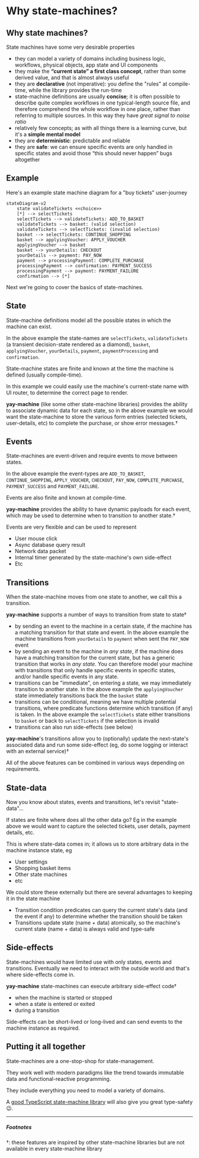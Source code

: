 # Why state-machines?

## Why state machines?

State machines have some very desirable properties

* they can model a variety of domains including business logic, workflows, physical objects, app state and UI components
* they make the **“current state” a first class concept**, rather than some derived value, and that is almost always useful
* they are **declarative** (not imperative): you define the "rules" at compile-time, while the library provides the run-time
* state-machine definitions are usually **concise**; it is often possible to describe quite complex workflows in one typical-length source file, and therefore comprehend the whole workflow in one place, rather than referring to multiple sources. In this way they have *great signal to noise ratio*
* relatively few concepts; as with all things there is a learning curve, but it's a **simple mental model**
* they are **deterministic**: predictable and reliable
* they are **safe**: we can ensure specific events are only handled in specific states and avoid those “this should never happen” bugs altogether

## Example

Here's an example state machine diagram for a "buy tickets" user-journey

```mermaid
stateDiagram-v2 
    state validateTickets <<choice>>
    [*] --> selectTickets
    selectTickets --> validateTickets: ADD_TO_BASKET
    validateTickets --> basket: (valid selection)
    validateTickets --> selectTickets: (invalid selection)
    basket --> selectTickets: CONTINUE_SHOPPING
    basket --> applyingVoucher: APPLY_VOUCHER
    applyingVoucher --> basket
    basket --> yourDetails: CHECKOUT
    yourDetails --> payment: PAY_NOW
    payment --> processingPayment: COMPLETE_PURCHASE
    processingPayment --> confirmation: PAYMENT_SUCCESS
    processingPayment --> payment: PAYMENT_FAILURE
    confirmation --> [*]
```

Next we're going to cover the basics of state-machines.

## State

State-machine definitions model all the possible states in which the machine can exist. 

In the above example the state-names are `selectTickets`, `validateTickets` (a transient decision-state rendered as a diamond), `basket`, `applyingVoucher`, `yourDetails`, `payment`, `paymentProcessing` and `confirmation`.

State-machine states are finite and known at the time the machine is defined (usually compile-time).

In this example we could easily use the machine's current-state name with UI router, to determine the correct page to render.

**yay-machine** (like some other state-machine libraries) provides the ability to associate dynamic data for each state, so in the above example we would want the state-machine to store the various form entries (selected tickets, user-details, etc) to complete the purchase, or show error messages.†

## Events

State-machines are event-driven and require events to move between states.

In the above example the event-types are `ADD_TO_BASKET`, `CONTINUE_SHOPPING`, `APPLY_VOUCHER`, `CHECKOUT`, `PAY_NOW`, `COMPLETE_PURCHASE`, `PAYMENT_SUCCESS` and `PAYMENT_FAILURE`.

Events are also finite and known at compile-time.

**yay-machine** provides the ability to have dynamic payloads for each event, which may be used to determine when to transition to another state.†

Events are very flexible and can be used to represent

* User mouse click
* Async database query result
* Network data packet
* Internal timer generated by the state-machine's own side-effect
* Etc

## Transitions

When the state-machine moves from one state to another, we call this a transition.

**yay-machine** supports a number of ways to transition from state to state†

* by sending an event to the machine in a certain state, if the machine has a matching transition for that state and event. In the above example the machine transitions from `yourDetails` to `payment` when sent the `PAY_NOW` event
* by sending an event to the machine in *any state*, if the machine does have a matching transition for the current state, but has a generic transition that works in *any state*. You can therefore model your machine with transitions that only handle specific events in specific states, and/or handle specific events in any state.
* transitions can be "immediate", on entering a state, we may immediately transition to another state. In the above example the `applyingVoucher` state immediately transitions back the the `basket` state
* transitions can be conditional, meaning we have multiple potential transitions, where predicate functions determine which transition (if any) is taken. In the above example the `selectTickets` state either transitions to `basket` or back to `selectTickets` if the selection is invalid
* transitions can also run side-effects (see below)

**yay-machine**'s transitions allow you to (optionally) update the next-state's associated data and run some side-effect (eg, do some logging or interact with an external service)†

All of the above features can be combined in various ways depending on requirements.

## State-data

Now you know about states, events and transitions, let's revisit "state-data"...

If states are finite where does all the other data go? Eg in the example above we would want to capture the selected tickets, user details, payment details, etc.

This is where state-data comes in; it allows us to store arbitrary data in the machine instance state, eg

* User settings
* Shopping basket items
* Other state machines
* etc

We could store these externally but there are several advantages to keeping it in the state machine

* Transition condition predicates can query the current state's data (and the event if any) to determine whether the transition should be taken
* Transitions update state (name + data) atomically, so the machine's current state (name + data) is always valid and type-safe

## Side-effects

State-machines would have limited use with only states, events and transitions. Eventually we need to interact with the outside world and that's where side-effects come in.

**yay-machine** state-machines can execute arbitrary side-effect code†

* when the machine is started or stopped
* when a state is entered or exited
* during a transition

Side-effects can be short-lived or long-lived and can send events to the machine instance as required.

## Putting it all together

State-machines are a one-stop-shop for state-management.

They work well with modern paradigms like the trend towards immutable data and functional-reactive programming.

They include everything you need to model a variety of domains.

A [good TypeScript state-machine library](./why-yay-machine.md) will also give you great type-safety 😉.

---

##### Footnotes

†: these features are inspired by other state-machine libraries but are not available in every state-machine library
